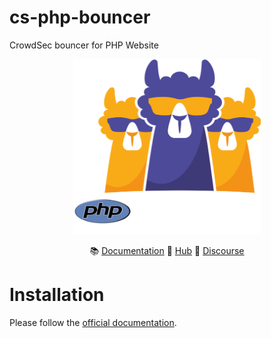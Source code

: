 # cs-php-bouncer
CrowdSec bouncer for PHP Website

<p align="center">
<img src="https://github.com/crowdsecurity/cs-php-bouncer/raw/add_doc/assets/crowdsec_bouncer_php.png" alt="CrowdSec" title="CrowdSec" width="300" height="280" />
</p>
<p align="center">
&#x1F4DA; <a href="#installation">Documentation</a>
&#x1F4A0; <a href="https://hub.crowdsec.net">Hub</a>
&#128172; <a href="https://discourse.crowdsec.net">Discourse </a>
</p>


# Installation

Please follow the [official documentation](https://doc.crowdsec.net/docs/bouncers/php).